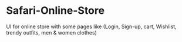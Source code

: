 # Safari-Online-Store
UI for online store with some pages like (Login, Sign-up, cart, Wishlist, trendy outfits, men &amp; women clothes)
